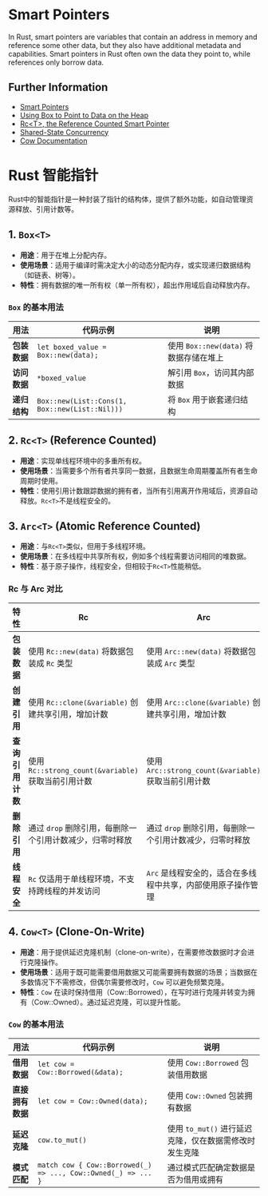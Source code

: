 # Smart Pointers

In Rust, smart pointers are variables that contain an address in memory and reference some other data, but they also have additional metadata and capabilities.
Smart pointers in Rust often own the data they point to, while references only borrow data.

## Further Information

- [Smart Pointers](https://doc.rust-lang.org/book/ch15-00-smart-pointers.html)
- [Using Box to Point to Data on the Heap](https://doc.rust-lang.org/book/ch15-01-box.html)
- [Rc\<T\>, the Reference Counted Smart Pointer](https://doc.rust-lang.org/book/ch15-04-rc.html)
- [Shared-State Concurrency](https://doc.rust-lang.org/book/ch16-03-shared-state.html)
- [Cow Documentation](https://doc.rust-lang.org/std/borrow/enum.Cow.html)

# Rust 智能指针

Rust中的智能指针是一种封装了指针的结构体，提供了额外功能，如自动管理资源释放、引用计数等。

## 1. `Box<T>`
- **用途**：用于在堆上分配内存。
- **使用场景**：适用于编译时需决定大小的动态分配内存，或实现递归数据结构（如链表、树等）。
- **特性**：拥有数据的唯一所有权（单一所有权），超出作用域后自动释放内存。

### `Box` 的基本用法

| 用法            | 代码示例                                           | 说明                                                |
|-----------------|----------------------------------------------------|-----------------------------------------------------|
| **包装数据**    | `let boxed_value = Box::new(data);`               | 使用 `Box::new(data)` 将数据存储在堆上                |
| **访问数据**    | `*boxed_value`                                    | 解引用 `Box`，访问其内部数据                          |
| **递归结构**    | `Box::new(List::Cons(1, Box::new(List::Nil)))`     | 将 `Box` 用于嵌套递归结构                            |

## 2. `Rc<T>` (Reference Counted)
- **用途**：实现单线程环境中的多重所有权。
- **使用场景**：当需要多个所有者共享同一数据，且数据生命周期覆盖所有者生命周期时使用。
- **特性**：使用引用计数跟踪数据的拥有者，当所有引用离开作用域后，资源自动释放。`Rc<T>`不是线程安全的。

## 3. `Arc<T>` (Atomic Reference Counted)
- **用途**：与`Rc<T>`类似，但用于多线程环境。
- **使用场景**：在多线程中共享所有权，例如多个线程需要访问相同的堆数据。
- **特性**：基于原子操作，线程安全，但相较于`Rc<T>`性能稍低。

### Rc 与 Arc 对比

| 特性       | Rc                                                         | Arc                                                        |
|------------|------------------------------------------------------------|------------------------------------------------------------|
| **包装数据**    | 使用 `Rc::new(data)` 将数据包装成 `Rc` 类型               | 使用 `Arc::new(data)` 将数据包装成 `Arc` 类型               |
| **创建引用**    | 使用 `Rc::clone(&variable)` 创建共享引用，增加计数         | 使用 `Arc::clone(&variable)` 创建共享引用，增加计数         |
| **查询引用计数** | 使用 `Rc::strong_count(&variable)` 获取当前引用计数       | 使用 `Arc::strong_count(&variable)` 获取当前引用计数        |
| **删除引用**    | 通过 `drop` 删除引用，每删除一个引用计数减少，归零时释放    | 通过 `drop` 删除引用，每删除一个引用计数减少，归零时释放    |
| **线程安全**    | `Rc` 仅适用于单线程环境，不支持跨线程的并发访问           | `Arc` 是线程安全的，适合在多线程中共享，内部使用原子操作管理 |


## 4. `Cow<T>` (Clone-On-Write)
- **用途**：用于提供延迟克隆机制（clone-on-write），在需要修改数据时才会进行克隆操作。
- **使用场景**：适用于既可能需要借用数据又可能需要拥有数据的场景；当数据在多数情况下不需修改，但偶尔需要修改时，`Cow` 可以避免频繁克隆。
- **特性**：`Cow` 在读时保持借用（Cow::Borrowed），在写时进行克隆并转变为拥有（Cow::Owned）。通过延迟克隆，可以提升性能。

### `Cow` 的基本用法

| 用法              | 代码示例                                     | 说明                                                             |
|-------------------|----------------------------------------------|------------------------------------------------------------------|
| **借用数据**      | `let cow = Cow::Borrowed(&data);`            | 使用 `Cow::Borrowed` 包装借用数据                                 |
| **直接拥有数据**  | `let cow = Cow::Owned(data);`                | 使用 `Cow::Owned` 包装拥有数据                                   |
| **延迟克隆**      | `cow.to_mut()`                               | 使用 `to_mut()` 进行延迟克隆，仅在数据需修改时发生克隆             |
| **模式匹配**      | `match cow { Cow::Borrowed(_) => ..., Cow::Owned(_) => ... }` | 通过模式匹配确定数据是否为借用或拥有                             |